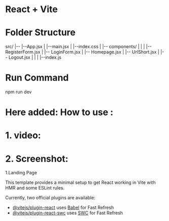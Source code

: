# React + Vite

# Folder Structure
src/
|-- |--App.jsx
|   |--main.jsx
|   |--index.css
|
|-- components/
|   |
|   |-- RegisterForm.jsx
|   |-- LoginForm.jsx
|   |-- Homepage.jsx
|   |-- UrlShort.jsx
|   |-- Logout.jsx
|
|
|   |--index.js


# Run Command
npm run dev

# Here added: How to use :
# 1. video:







# 2. Screenshot:
1.Landing Page












This template provides a minimal setup to get React working in Vite with HMR and some ESLint rules.

Currently, two official plugins are available:

- [@vitejs/plugin-react](https://github.com/vitejs/vite-plugin-react/blob/main/packages/plugin-react/README.md) uses [Babel](https://babeljs.io/) for Fast Refresh
- [@vitejs/plugin-react-swc](https://github.com/vitejs/vite-plugin-react-swc) uses [SWC](https://swc.rs/) for Fast Refresh

